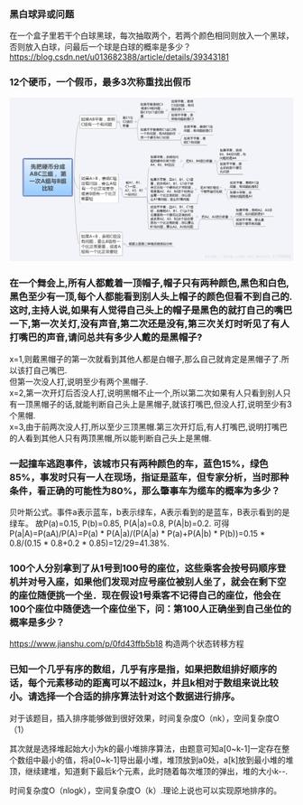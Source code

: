 ### 黑白球异或问题
在一个盒子里若干个白球黑球，每次抽取两个，若两个颜色相同则放入一个黑球，否则放入白球，问最后一个球是白球的概率是多少？  
https://blog.csdn.net/u013682388/article/details/39343181

### 12个硬币，一个假币，最多3次称重找出假币
![](https://github.com/FFizzZZ/Fizz/blob/master/Algorithm/Pictures/硬币.png)

### 在一个舞会上,所有人都戴着一顶帽子,帽子只有两种颜色,黑色和白色,黑色至少有一顶,每个人都能看到别人头上帽子的颜色但看不到自己的.这时,主持人说,如果有人觉得自己头上的帽子是黑色的就打自己的嘴巴一下,第一次关灯,没有声音,第二次还是没有,第三次关灯时听见了有人打嘴巴的声音,请问总共有多少人戴的是黑帽子?

x=1,则戴黑帽子的第一次就看到其他人都是白帽子,那么自己就肯定是黑帽子了.所以该打自己嘴巴.  
但第一次没人打,说明至少有两个黑帽子.  
x=2,第一次开灯后否没人打,说明黑帽不止一个,所以第二次如果有人只看到别人只有一顶黑帽子的话,就能判断自己头上是黑帽子,就该打嘴巴,但没人打,说明至少有3个黑帽.  
x=3,由于前两次没人打,所以至少三顶黑帽.第三次开灯后,有人打嘴巴,说明打嘴巴的人看到其他人只有两顶黑帽,所以能判断自己头上是黑帽.  

### 一起撞车逃跑事件，该城市只有两种颜色的车，蓝色15%，绿色85%，事发时只有一人在现场，指证是蓝车，但专家分析，当时那种条件，看正确的可能性为80%，那么肇事车为缆车的概率为多少？

贝叶斯公式。事件a表示蓝车，b表示绿车，A表示看到的是蓝车，B表示看到的是绿车。 故P(a)=0.15, P(b)=0.85, P(A|a)=0.8, P(A|b)=0.2. 可得P(a|A)=P(aA)/P(A)=P(a) * P(A|a)/(P(A|a) * P(a)+P(A|b) * P(b))=0.15 * 0.8/(0.15 * 0.8+0.2 * 0.85)=12/29=41.38%.

### 100个人分别拿到了从1号到100号的座位，这些乘客会按号码顺序登机并对号入座，如果他们发现对应号座位被别人坐了，就会在剩下空的座位随便挑一个坐．现在假设1号乘客不记得自己的座位，他会在100个座位中随便选一个座位坐下，问：第100人正确坐到自己坐位的概率是多少？

https://www.jianshu.com/p/0fd43ffb5b18 构造两个状态转移方程

### 已知一个几乎有序的数组，几乎有序是指，如果把数组排好顺序的话，每个元素移动的距离可以不超过k，并且k相对于数组来说比较小。请选择一个合适的排序算法针对这个数据进行排序。

对于该题目，插入排序能够做到很好效果，时间复杂度O（nk），空间复杂度O（1）

其次就是选择堆起始大小为k的最小堆排序算法，由题意可知a[0~k-1]一定存在整个数组中最小的值，将a[0~k-1]导出最小堆，堆顶放到a0处，a[k]放到最小堆的堆顶，继续建堆，知道剩下最后k个元素，此时随着每次堆顶的弹出，堆的大小k--.

时间复杂度O（nlogk），空间复杂度O（k）.理论上说也可以实现原地排序的。

